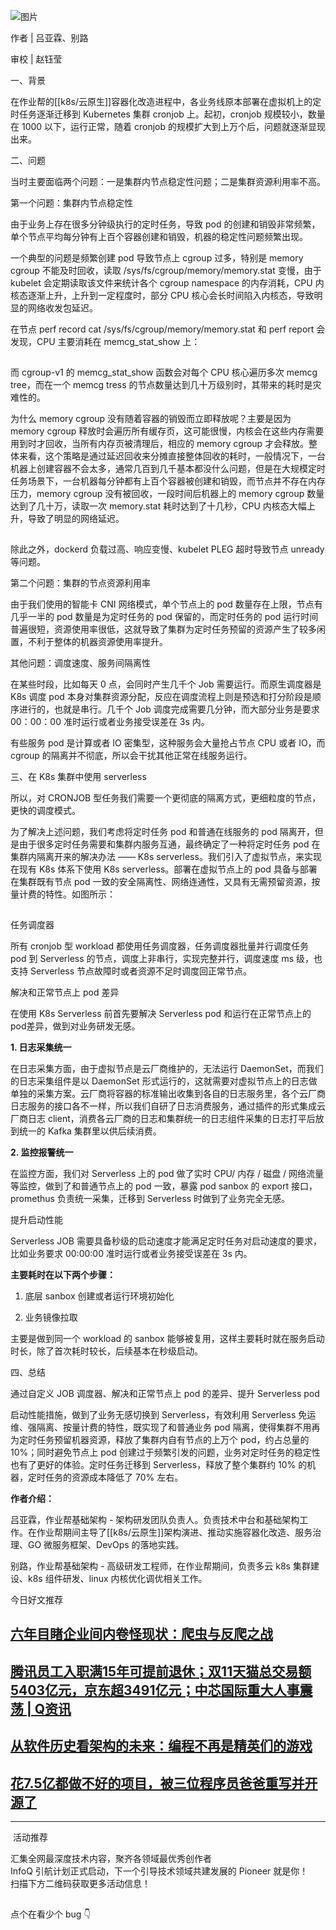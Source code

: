 ![图片](https://mmbiz.qpic.cn/mmbiz_gif/YriaiaJPb26VN5koUu22VNrAnuXDfGLRs8w4tRT63wErRVia5ic9J4ZyzWLDwcKT1Ldrzibn8lWIAnCQmkMCAVEtuIg/640?wx_fmt=gif&wxfrom=5&wx_lazy=1)

作者 | 吕亚霖、别路

审校 | 赵钰莹  

一、背景

在作业帮的[[k8s/云原生]]容器化改造进程中，各业务线原本部署在虚拟机上的定时任务逐渐迁移到 Kubernetes 集群 cronjob 上。起初，cronjob 规模较小，数量在 1000 以下，运行正常，随着 cronjob 的规模扩大到上万个后，问题就逐渐显现出来。

二、问题

当时主要面临两个问题：一是集群内节点稳定性问题；二是集群资源利用率不高。

第一个问题：集群内节点稳定性

由于业务上存在很多分钟级执行的定时任务，导致 pod 的创建和销毁非常频繁，单个节点平均每分钟有上百个容器创建和销毁，机器的稳定性问题频繁出现。

一个典型的问题是频繁创建 pod 导致节点上 cgroup 过多，特别是 memory cgroup 不能及时回收，读取 /sys/fs/cgroup/memory/memory.stat 变慢，由于 kubelet 会定期读取该文件来统计各个 cgroup namespace 的内存消耗，CPU 内核态逐渐上升，上升到一定程度时，部分 CPU 核心会长时间陷入内核态，导致明显的网络收发包延迟。

在节点 perf record cat /sys/fs/cgroup/memory/memory.stat 和 perf report 会发现，CPU 主要消耗在 memcg\_stat\_show 上：

![图片](data:image/gif;base64,iVBORw0KGgoAAAANSUhEUgAAAAEAAAABCAYAAAAfFcSJAAAADUlEQVQImWNgYGBgAAAABQABh6FO1AAAAABJRU5ErkJggg==)

而 cgroup-v1 的 memcg\_stat\_show 函数会对每个 CPU 核心遍历多次 memcg tree，而在一个 memcg tress 的节点数量达到几十万级别时，其带来的耗时是灾难性的。

为什么 memory cgroup 没有随着容器的销毁而立即释放呢？主要是因为 memory cgroup 释放时会遍历所有缓存页，这可能很慢，内核会在这些内存需要用到时才回收，当所有内存页被清理后，相应的 memory cgroup 才会释放。整体来看，这个策略是通过延迟回收来分摊直接整体回收的耗时，一般情况下，一台机器上创建容器不会太多，通常几百到几千基本都没什么问题，但是在大规模定时任务场景下，一台机器每分钟都有上百个容器被创建和销毁，而节点并不存在内存压力，memory cgroup 没有被回收，一段时间后机器上的 memory cgroup 数量达到了几十万，读取一次 memory.stat 耗时达到了十几秒，CPU 内核态大幅上升，导致了明显的网络延迟。

![图片](data:image/gif;base64,iVBORw0KGgoAAAANSUhEUgAAAAEAAAABCAYAAAAfFcSJAAAADUlEQVQImWNgYGBgAAAABQABh6FO1AAAAABJRU5ErkJggg==)

除此之外，dockerd 负载过高、响应变慢、kubelet PLEG 超时导致节点 unready 等问题。  

第二个问题：集群的节点资源利用率

由于我们使用的智能卡 CNI 网络模式，单个节点上的 pod 数量存在上限，节点有几乎一半的 pod 数量是为定时任务的 pod 保留的，而定时任务的 pod 运行时间普遍很短，资源使用率很低，这就导致了集群为定时任务预留的资源产生了较多闲置，不利于整体的机器资源使用率提升。

其他问题：调度速度、服务间隔离性

在某些时段，比如每天 0 点，会同时产生几千个 Job 需要运行。而原生调度器是 K8s 调度 pod 本身对集群资源分配，反应在调度流程上则是预选和打分阶段是顺序进行的，也就是串行。几千个 Job 调度完成需要几分钟，而大部分业务是要求 00：00：00 准时运行或者业务接受误差在 3s 内。

有些服务 pod 是计算或者 IO 密集型，这种服务会大量抢占节点 CPU 或者 IO，而 cgroup 的隔离并不彻底，所以会干扰其他正常在线服务运行。

三、在 K8s 集群中使用 serverless

所以，对 CRONJOB 型任务我们需要一个更彻底的隔离方式，更细粒度的节点，更快的调度模式。

为了解决上述问题，我们考虑将定时任务 pod 和普通在线服务的 pod 隔离开，但是由于很多定时任务需要和集群内服务互通，最终确定了一种将定时任务 pod 在集群内隔离开来的解决办法 —— K8s serverless。我们引入了虚拟节点，来实现在现有 K8s 体系下使用 K8s serverless。部署在虚拟节点上的 pod 具备与部署在集群既有节点 pod 一致的安全隔离性、网络连通性，又具有无需预留资源，按量计费的特性。如图所示：

![图片](data:image/gif;base64,iVBORw0KGgoAAAANSUhEUgAAAAEAAAABCAYAAAAfFcSJAAAADUlEQVQImWNgYGBgAAAABQABh6FO1AAAAABJRU5ErkJggg==)

任务调度器  

所有 cronjob 型 workload 都使用任务调度器，任务调度器批量并行调度任务 pod 到 Serverless 的节点，调度上非串行，实现完整并行，调度速度 ms 级，也支持 Serverless 节点故障时或者资源不足时调度回正常节点。

解决和正常节点上 pod 差异

在使用 K8s Serverless 前首先要解决 Serverless pod 和运行在正常节点上的 pod差异，做到对业务研发无感。

**1\. 日志采集统一**

在日志采集方面，由于虚拟节点是云厂商维护的，无法运行 DaemonSet，而我们的日志采集组件是以 DaemonSet 形式运行的，这就需要对虚拟节点上的日志做单独的采集方案。云厂商将容器的标准输出收集到各自的日志服务里，各个云厂商日志服务的接口各不一样，所以我们自研了日志消费服务，通过插件的形式集成云厂商日志 client，消费各云厂商的日志和集群统一的日志组件采集的日志打平后放到统一的 Kafka 集群里以供后续消费。

**2\. 监控报警统一**

在监控方面，我们对 Serverless 上的 pod 做了实时 CPU/ 内存 / 磁盘 / 网络流量等监控，做到了和普通节点上的 pod 一致，暴露 pod sanbox 的 export 接口，promethus 负责统一采集，迁移到 Serverless 时做到了业务完全无感。

提升启动性能

Serverless JOB 需要具备秒级的启动速度才能满足定时任务对启动速度的要求，比如业务要求 00:00:00 准时运行或者业务接受误差在 3s 内。

**主要耗时在以下两个步骤：**

1.  底层 sanbox 创建或者运行环境初始化
    
2.  业务镜像拉取
    

主要是做到同一个 workload 的 sanbox 能够被复用，这样主要耗时就在服务启动时长，除了首次耗时较长，后续基本在秒级启动。

四、总结

通过自定义 JOB 调度器、解决和正常节点上 pod 的差异、提升 Serverless pod

启动性能措施，做到了业务无感切换到 Serverless，有效利用 Serverless 免运维、强隔离、按量计费的特性，既实现了和普通业务 pod 隔离，使得集群不用再为定时任务预留机器资源，释放了集群内自有节点的上万个 pod，约占总量的 10%；同时避免节点上 pod 创建过于频繁引发的问题，业务对定时任务的稳定性也有了更好的体验。定时任务迁移到 Serverless，释放了整个集群约 10% 的机器，定时任务的资源成本降低了 70% 左右。

**作者介绍：**

吕亚霖，作业帮基础架构 - 架构研发团队负责人。负责技术中台和基础架构工作。在作业帮期间主导了[[k8s/云原生]]架构演进、推动实施容器化改造、服务治理、GO 微服务框架、DevOps 的落地实践。

别路，作业帮基础架构 - 高级研发工程师，在作业帮期间，负责多云 k8s 集群建设、k8s 组件研发、linux 内核优化调优相关工作。

今日好文推荐

## [六年目睹企业间内卷怪现状：爬虫与反爬之战](http://mp.weixin.qq.com/s?__biz=MjM5MDE0Mjc4MA==&mid=2651096126&idx=1&sn=e46d4c2dcd159208459d6014ccc9fb07&chksm=bdb97c6d8acef57b9bc10d3b3160f0f947f26d458ad1f80993c1098cfd6bbfb34342aa889db0&scene=21#wechat_redirect)

## [腾讯员工入职满15年可提前退休；双11天猫总交易额5403亿元，京东超3491亿元；中芯国际重大人事震荡 | Q资讯](http://mp.weixin.qq.com/s?__biz=MjM5MDE0Mjc4MA==&mid=2651096121&idx=1&sn=069160e3413fd0dedbc72b96e323d66c&chksm=bdb97c6a8acef57c52d5311f8f6eb93af5b7b2a703959a3e5d56b8cc2c23a7194c112f68dff7&scene=21#wechat_redirect)

## [从软件历史看架构的未来：编程不再是精英们的游戏](http://mp.weixin.qq.com/s?__biz=MjM5MDE0Mjc4MA==&mid=2651095959&idx=1&sn=c9db9e860d5ce66e939239b8564d4a24&chksm=bdb97bc48acef2d23d4540028a4681ac833f513558dddd776c02e7708b1eca2101060da84923&scene=21#wechat_redirect)

## [花7.5亿都做不好的项目，被三位程序员爸爸重写并开源了](http://mp.weixin.qq.com/s?__biz=MjM5MDE0Mjc4MA==&mid=2651095874&idx=1&sn=ac36dcbfd2ab3e96b1f84e199df48c30&chksm=bdb97b118acef207ae3098f51b45b57066dfa1b373368dfb3b1f62e88da53bd7cc83c495c51b&scene=21#wechat_redirect)

___

 活动推荐

汇集全网最深度技术内容，聚齐各领域最优秀创作者  
InfoQ 引航计划正式启动，下一个引导技术领域共建发展的 Pioneer 就是你！  
扫描下方二维码获取更多活动信息！

![图片](data:image/gif;base64,iVBORw0KGgoAAAANSUhEUgAAAAEAAAABCAYAAAAfFcSJAAAADUlEQVQImWNgYGBgAAAABQABh6FO1AAAAABJRU5ErkJggg==)

点个在看少个 bug 👇